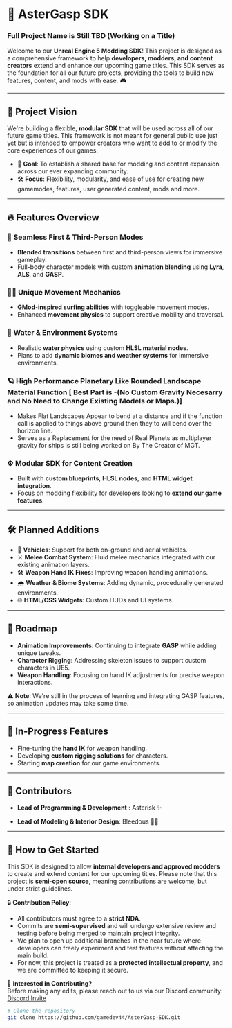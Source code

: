 
# 🚀 AsterGasp SDK 
### Full Project Name is Still TBD (Working on a Title)
Welcome to our **Unreal Engine 5 Modding SDK**! This project is designed as a comprehensive framework to help **developers, modders, and content creators** extend and enhance our upcoming game titles. This SDK serves as the foundation for all our future projects, providing the tools to build new features, content, and mods with ease. 🎮

---

## 🌟 Project Vision
We're building a flexible, **modular SDK** that will be used across all of our future game titles. This framework is not meant for general public use just yet but is intended to empower creators who want to add to or modify the core experiences of our games.

- 🎯 **Goal**: To establish a shared base for modding and content expansion across our ever expanding community.
- 🛠️ **Focus**: Flexibility, modularity, and ease of use for creating new gamemodes, features, user generated content, mods and more.

---

## 🔥 Features Overview
### 🔄 Seamless First & Third-Person Modes
- **Blended transitions** between first and third-person views for immersive gameplay.
- Full-body character models with custom **animation blending** using **Lyra**, **ALS**, and **GASP**.

### 🏄‍♂️ Unique Movement Mechanics
- **GMod-inspired surfing abilities** with toggleable movement modes.
- Enhanced **movement physics** to support creative mobility and traversal.

### 🌊 Water & Environment Systems
- Realistic **water physics** using custom **HLSL material nodes**.
- Plans to add **dynamic biomes and weather systems** for immersive environments.

### 🪐 High Performance Planetary Like Rounded Landscape Material Function  [ Best Part is -(No Custom Gravity Necesarry and No Need to Change Existing Models or Maps.)]
- Makes Flat Landscapes Appear to bend at a distance and if the function call is applied to things above ground then they to will bend over the horizon line.
- Serves as a Replacement for the need of Real Planets as multiplayer gravity for ships is still being worked on By The Creator of MGT.

### ⚙️ Modular SDK for Content Creation
- Built with **custom blueprints**, **HLSL nodes**, and **HTML widget integration**.
- Focus on modding flexibility for developers looking to **extend our game features**.

---

## 🛠️ Planned Additions
- 🚗 **Vehicles**: Support for both on-ground and aerial vehicles.
- ⚔️ **Melee Combat System**: Fluid melee mechanics integrated with our existing animation layers.
- 🛠️ **Weapon Hand IK Fixes**: Improving weapon handling animations.
- 🌧️ **Weather & Biome Systems**: Adding dynamic, procedurally generated environments.
- 🌐 **HTML/CSS Widgets**: Custom HUDs and UI systems.

---

## 📅 Roadmap
- **Animation Improvements**: Continuing to integrate **GASP** while adding unique tweaks.
- **Character Rigging**: Addressing skeleton issues to support custom characters in UE5.
- **Weapon Handling**: Focusing on hand IK adjustments for precise weapon interactions.

⚠️ **Note**: We're still in the process of learning and integrating GASP features, so animation updates may take some time.

---

## 🚧 In-Progress Features
- Fine-tuning the **hand IK** for weapon handling.
- Developing **custom rigging solutions** for characters.
- Starting **map creation** for our game environments.

---

## 📢 Contributors
- **Lead of Programming & Development** : Asterisk ✨

- **Lead of Modeling & Interior Design**: Bleedous 👨‍💻

---

## 🚀 How to Get Started
This SDK is designed to allow **internal developers and approved modders** to create and extend content for our upcoming titles. Please note that this project is **semi-open source**, meaning contributions are welcome, but under strict guidelines.

🔒 **Contribution Policy**:
- All contributors must agree to a **strict NDA**.
- Commits are **semi-supervised** and will undergo extensive review and testing before being merged to maintain project integrity.
- We plan to open up additional branches in the near future where developers can freely experiment and test features without affecting the main build.
- For now, this project is treated as a **protected intellectual property**, and we are committed to keeping it secure.

📢 **Interested in Contributing?**  
Before making any edits, please reach out to us via our Discord community:
[Discord Invite](https://discord.gg/X6ywAbDthz)

```bash
# Clone the repository
git clone https://github.com/gamedev44/AsterGasp-SDK.git

